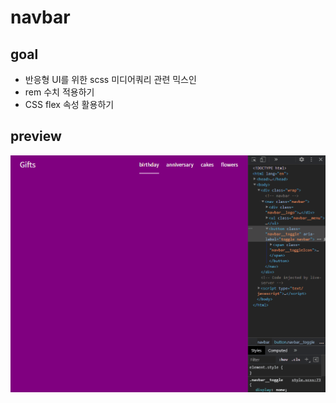 # navbar

## goal

- 반응형 UI를 위한 scss 미디어쿼리 관련 믹스인
- rem 수치 적용하기
- CSS flex 속성 활용하기

## preview

![](./example.gif)

